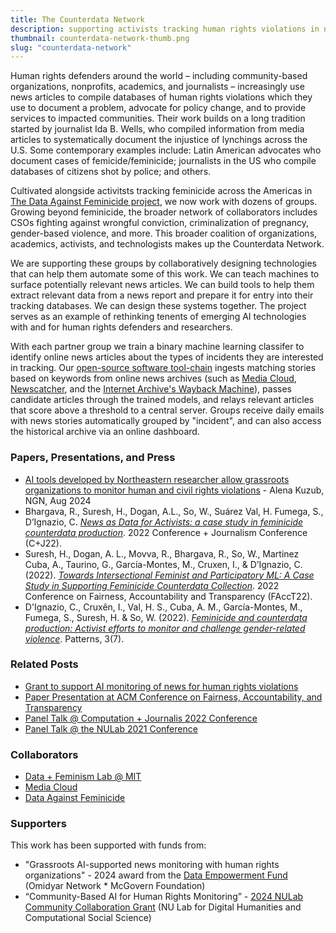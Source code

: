 ```yaml
---
title: The Counterdata Network
description: supporting activists tracking human rights violations in news with AI
thumbnail: counterdata-network-thumb.png
slug: "counterdata-network"
---
```


Human rights defenders around the world – including community-based organizations, nonprofits, academics, and journalists – increasingly use news articles to compile databases of human rights violations which they use to document a problem, advocate for policy change, and to provide services to impacted communities. Their work builds on a long tradition started by journalist Ida B. Wells, who compiled information from media articles to systematically document the injustice of lynchings across the U.S. Some contemporary examples include: Latin American advocates who document cases of femicide/feminicide; journalists in the US who compile databases of citizens shot by police; and others.

Cultivated alongside activitsts tracking feminicide across the Americas in [The Data Against Feminicide project](http://datoscontrafeminicidio.net), we now work with dozens of groups. Growing beyond feminicide, the broader network of collaborators includes CSOs fighting against wrongful conviction, criminalization of pregnancy, gender-based violence, and more. This broader coalition of organizations, academics, activists, and technologists makes up the Counterdata Network.

We are supporting these groups by collaboratively designing technologies that can help them automate some of this work. We can teach machines to surface potentially relevant news articles. We can build tools to help them extract relevant data from a news report and prepare it for entry into their tracking databases. We can design these systems together. The project serves as an example of rethinking tenents of emerging AI technologies with and for human rights defenders and researchers.

With each partner group we train a binary machine learning classifer to identify online news articles about the types of incidents they are interested in tracking.
Our [open-source software tool-chain](https://github.com/counterdata-network) ingests matching stories based on keywords from online news archives (such as [Media Cloud](https://mediacloud.org), [Newscatcher](https://www.newscatcherapi.com/), and the [Internet Archive's Wayback Machine](https://web.archive.org/)), passes candidate articles through the trained models, and relays relevant articles that score above a threshold to a central server. Groups receive daily emails with news stories automatically grouped by "incident", and can also access the historical archive via an online dashboard.

### Papers, Presentations, and Press

* [AI tools developed by Northeastern researcher allow grassroots organizations to monitor human and civil rights violations](https://news.northeastern.edu/2024/08/06/ai-data-collection-human-rights/) - Alena Kuzub, NGN, Aug 2024
* Bhargava, R., Suresh, H., Dogan, A.L., So, W., Suárez Val, H. Fumega, S., D’Ignazio, C. [_News as Data for Activists: a case study in feminicide counterdata production_](https://github.com/browninstitute/c-plus-j-website/raw/main/proceedings/Session9Group2.pdf). 2022 Conference + Journalism Conference (C+J22).
* Suresh, H., Dogan, A. L., Movva, R., Bhargava, R., So, W., Martinez Cuba, A., Taurino, G., García-Montes, M., Cruxen, I., & D’Ignazio, C. (2022). [_Towards Intersectional Feminist and Participatory ML: A Case Study in Supporting Feminicide Counterdata Collection_](https://dl.acm.org/doi/10.1145/3531146.3533132). 2022 Conference on Fairness, Accountability and Transparency (FAccT22).
* D'Ignazio, C., Cruxên, I., Val, H. S., Cuba, A. M., García-Montes, M., Fumega, S., Suresh, H. & So, W. (2022). [_Feminicide and counterdata production: Activist efforts to monitor and challenge gender-related violence_](https://www.cell.com/patterns/pdf/S2666-3899(22)00127-1.pdf). Patterns, 3(7).

### Related Posts

* [Grant to support AI monitoring of news for human rights violations](/2024/08/06/data-empowerment-fund-grant.html)
* [Paper Presentation at ACM Conference on Fairness, Accountability, and Transparency](/2022/06/20/participatory-ml-facct-22)
* [Panel Talk @ Computation + Journalis 2022 Conference](/2022/06/08/c-plus-j-2022)
* [Panel Talk @ the NULab 2021 Conference](/2021/03/25/good-data-panel.html)

### Collaborators

* [Data + Feminism Lab @ MIT](https://dataplusfeminism.mit.edu)
* [Media Cloud](https://mediacloud.org)
* [Data Against Feminicide](http://datoscontrafeminicidio.net)

### Supporters

This work has been supported with funds from:
* "Grassroots AI-supported news monitoring with human rights organizations" - 2024 award from the [Data Empowerment Fund](https://dataempowerment.fund/#initiatives) (Omidyar Network * McGovern Foundation)
* “Community-Based AI for Human Rights Monitoring” - [2024 NULab Community Collaboration Grant](https://cssh.northeastern.edu/nulab/community-based-ai-human-rights/) (NU Lab for Digital Humanities and Computational Social Science)
